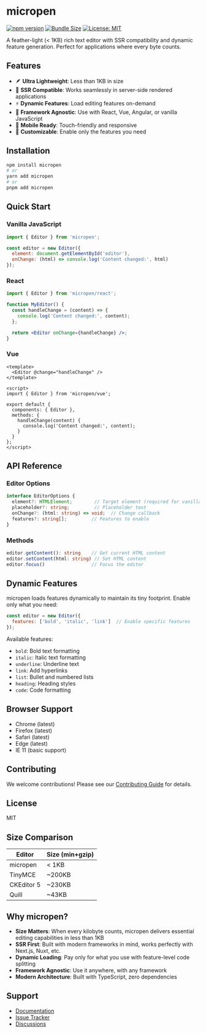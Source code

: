 # micropen

[![npm version](https://badge.fury.io/js/micropen.svg)](https://badge.fury.io/js/micropen)
[![Bundle Size](https://img.shields.io/bundlephobia/minzip/micropen)](https://bundlephobia.com/package/micropen)
[![License: MIT](https://img.shields.io/badge/License-MIT-yellow.svg)](https://opensource.org/licenses/MIT)

A feather-light (< 1KB) rich text editor with SSR compatibility and dynamic feature generation. Perfect for applications where every byte counts.

## Features

- 🪶 **Ultra Lightweight**: Less than 1KB in size
- 🚀 **SSR Compatible**: Works seamlessly in server-side rendered applications
- ⚡ **Dynamic Features**: Load editing features on-demand
- 🧩 **Framework Agnostic**: Use with React, Vue, Angular, or vanilla JavaScript
- 📱 **Mobile Ready**: Touch-friendly and responsive
- 🔧 **Customizable**: Enable only the features you need

## Installation

```bash
npm install micropen
# or
yarn add micropen
# or
pnpm add micropen
```

## Quick Start

### Vanilla JavaScript

```javascript
import { Editor } from 'micropen';

const editor = new Editor({
  element: document.getElementById('editor'),
  onChange: (html) => console.log('Content changed:', html)
});
```

### React

```jsx
import { Editor } from 'micropen/react';

function MyEditor() {
  const handleChange = (content) => {
    console.log('Content changed:', content);
  };

  return <Editor onChange={handleChange} />;
}
```

### Vue

```vue
<template>
  <Editor @change="handleChange" />
</template>

<script>
import { Editor } from 'micropen/vue';

export default {
  components: { Editor },
  methods: {
    handleChange(content) {
      console.log('Content changed:', content);
    }
  }
};
</script>
```

## API Reference

### Editor Options

```typescript
interface EditorOptions {
  element?: HTMLElement;        // Target element (required for vanilla JS)
  placeholder?: string;         // Placeholder text
  onChange?: (html: string) => void;  // Change callback
  features?: string[];         // Features to enable
}
```

### Methods

```typescript
editor.getContent(): string    // Get current HTML content
editor.setContent(html: string) // Set HTML content
editor.focus()                 // Focus the editor
```

## Dynamic Features

micropen loads features dynamically to maintain its tiny footprint. Enable only what you need:

```javascript
const editor = new Editor({
  features: ['bold', 'italic', 'link']  // Enable specific features
});
```

Available features:
- `bold`: Bold text formatting
- `italic`: Italic text formatting
- `underline`: Underline text
- `link`: Add hyperlinks
- `list`: Bullet and numbered lists
- `heading`: Heading styles
- `code`: Code formatting

## Browser Support

- Chrome (latest)
- Firefox (latest)
- Safari (latest)
- Edge (latest)
- IE 11 (basic support)

## Contributing

We welcome contributions! Please see our [Contributing Guide](CONTRIBUTING.md) for details.

## License

MIT 

## Size Comparison

| Editor | Size (min+gzip) |
|--------|----------------|
| micropen | < 1KB |
| TinyMCE | ~200KB |
| CKEditor 5 | ~230KB |
| Quill | ~43KB |

## Why micropen?

- **Size Matters**: When every kilobyte counts, micropen delivers essential editing capabilities in less than 1KB
- **SSR First**: Built with modern frameworks in mind, works perfectly with Next.js, Nuxt, etc.
- **Dynamic Loading**: Pay only for what you use with feature-level code splitting
- **Framework Agnostic**: Use it anywhere, with any framework
- **Modern Architecture**: Built with TypeScript, zero dependencies

## Support

- [Documentation](https://github.com/yourusername/micropen/wiki)
- [Issue Tracker](https://github.com/yourusername/micropen/issues)
- [Discussions](https://github.com/yourusername/micropen/discussions)
